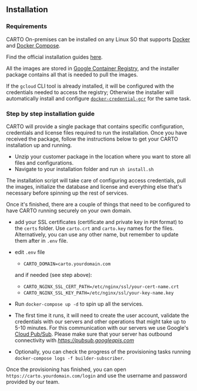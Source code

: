 ## Installation

### Requirements

CARTO On-premises can be installed on any Linux SO that supports [Docker](https://docs.docker.com/engine/) and [Docker Compose](https://docs.docker.com/compose/).

Find the official installation guides [here](https://docs.docker.com/engine/install/).

All the images are stored in [Google Container Registry](https://cloud.google.com/container-registry), and the installer package contains all that is needed to pull the images. 

If the `gcloud` CLI tool is already installed, it will be configured with the credentials needed to access the registry; Otherwise the installer will automatically install and configure [`docker-credential-gcr`](https://github.com/GoogleCloudPlatform/docker-credential-gcr) for the same task.

### Step by step installation guide

CARTO will provide a single package that contains specific configuration, credentials and license files required to run the installation. Once you have received the package, follow the instructions below to get your CARTO installation up and running.

- Unzip your customer package in the location where you want to store all files and configurations.
- Navigate to your installation folder and run `sh install.sh`

The installation script will take care of configuring access credentials, pull the images, initialize the database and license and everything else that's necessary before spinning up the rest of services.

Once it's finished, there are a couple of things that need to be configured to have CARTO running securely on your own domain.

- add your SSL certificates (certificate and private key in `PEM` format) to the `certs` folder. Use `carto.crt` and `carto.key` names for the files. Alternatively, you can use any other name, but remember to update them after in `.env` file.
- edit `.env` file
  - `CARTO_DOMAIN=carto.yourdomain.com`

  and if needed (see step above):

  - `CARTO_NGINX_SSL_CERT_PATH=/etc/nginx/ssl/your-cert-name.crt`
  - `CARTO_NGINX_SSL_KEY_PATH=/etc/nginx/ssl/your-key-name.key`


- Run `docker-compose up -d` to spin up all the services.
- The first time it runs, it will need to create the user account, validate the credentials with our servers and other operations that might take up to 5-10 minutes. For this communication with our servers we use Google's [Cloud Pub/Sub](https://cloud.google.com/pubsub/docs/reference/rest). Please make sure that your server has outbound connectivity with _https://pubsub.googleapis.com_
- Optionally, you can check the progress of the provisioning tasks running `docker-compose logs -f builder-subscriber`. 

Once the provisioning has finished, you can open `https://carto.yourdomain.com/login` and use the username and password provided by our team. 

